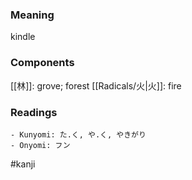 ### Meaning

kindle

### Components

[[林]]: grove; forest [[Radicals/火|火]]: fire

### Readings

```
- Kunyomi: た.く, や.く, やきがり
- Onyomi: フン
```

#kanji